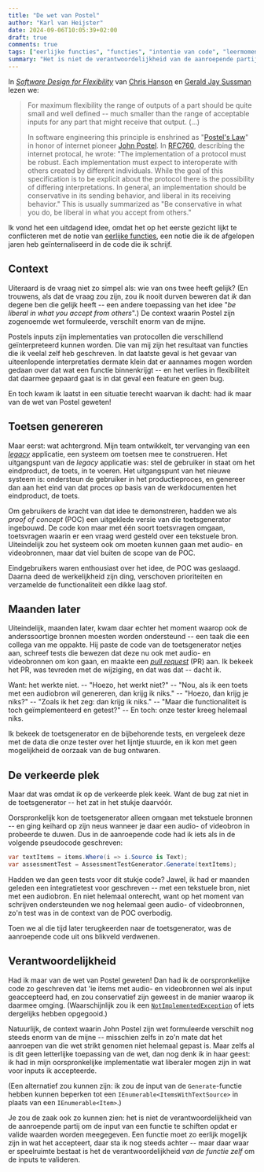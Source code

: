 ```yaml
---
title: "De wet van Postel"
author: "Karl van Heijster"
date: 2024-09-06T10:05:39+02:00
draft: true
comments: true
tags: ["eerlijke functies", "functies", "intentie van code", "leermoment", "proof of concept", "software ontwikkelen"]
summary: "Het is niet de verantwoordelijkheid van de aanroepende partij om de input van een functie te schiften opdat er valide waarden worden meegegeven. Een functie moet zo eerlijk mogelijk zijn in wat het accepteert -- maar daar waar er speelruimte bestaat is het de verantwoordelijkheid *van de functie zelf* om de inputs te valideren."
---
```


In [*Software Design for Flexibility*](https://mitpress.mit.edu/9780262045490/software-design-for-flexibility/ "'Software Design for Flexibility: How to Avoid Programming Yourself into a Corner', Chris Hanson & Gerald Jay Sussman @ MIT Press") van [Chris Hanson](https://people.csail.mit.edu/cph/) en [Gerald Jay Sussman](https://en.wikipedia.org/wiki/Gerald_Jay_Sussman "'Gerald Jay Sussman', Wikipedia") lezen we: 


> For maximum flexibility the range of outputs of a part should be quite small and well defined -- much smaller than the range of acceptable inputs for any part that might receive that output. (...) 
>
> In software engineering this principle is enshrined as "[Postel's Law](https://en.wikipedia.org/wiki/Robustness_principle "'Robustness principle', Wikipedia")" in honor of internet pioneer [John Postel](https://en.wikipedia.org/wiki/Jon_Postel "'John Postel', Wikipedia"). In [RFC760](https://www.rfc-editor.org/rfc/rfc760), describing the internet protocal, he wrote: "The implementation of a protocol must be robust. Each implementation must expect to interoperate with others created by different individuals. While the goal of this specification is to be explicit about the protocol there is the possibility of differing interpretations. In general, an implementation should be conservative in its sending behavior, and liberal in its receiving behavior." This is usually summarized as "Be conservative in what you do, be liberal in what you accept from others."


Ik vond het een uitdagend idee, omdat het op het eerste gezicht lijkt te conflicteren met de notie van [eerlijke functies](/blog/22/07/wat-zijn-eerlijke-functies/ "'Wat zijn eerlijke functies?'"), een notie die ik de afgelopen jaren heb geïnternaliseerd in de code die ik schrijf.


## Context


Uiteraard is de vraag niet zo simpel als: wie van ons twee heeft gelijk? (En trouwens, als dat de vraag zou zijn, zou ik nooit durven beweren dat *ik* dan degene ben die gelijk heeft -- een andere toepassing van het idee "*be liberal in what you accept from others*".) De context waarin Postel zijn zogenoemde wet formuleerde, verschilt enorm van de mijne. 


Postels inputs zijn implementaties van protocollen die verschillend geïnterpreteerd kunnen worden. Die van mij zijn het resultaat van functies die ik veelal zelf heb geschreven. In dat laatste geval is het gevaar van uiteenlopende interpretaties dermate klein dat er aannames mogen worden gedaan over dat wat een functie binnenkrijgt -- en het verlies in flexibiliteit dat daarmee gepaard gaat is in dat geval een feature en geen bug.


En toch kwam ik laatst in een situatie terecht waarvan ik dacht: had ik maar van de wet van Postel geweten!


## Toetsen genereren


Maar eerst: wat achtergrond. Mijn team ontwikkelt, ter vervanging van een [*legacy*](/tags/legacy-code/ "Blogs met de tag 'legacy code'") applicatie, een systeem om toetsen mee te construeren. Het uitgangspunt van de *legacy* applicatie was: stel de gebruiker in staat om het eindproduct, de toets, in te voeren. Het uitgangspunt van het nieuwe systeem is: ondersteun de gebruiker in het productieproces, en genereer dan aan het eind van dat proces op basis van de werkdocumenten het eindproduct, de toets.


Om gebruikers de kracht van dat idee te demonstreren, hadden we als *proof of concept* (POC) een uitgeklede versie van die toetsgenerator ingebouwd. De code kon maar met één soort toetsvragen omgaan, toetsvragen waarin er een vraag werd gesteld over een tekstuele bron. Uiteindelijk zou het systeem ook om moeten kunnen gaan met audio- en videobronnen, maar dat viel buiten de scope van de POC.


Eindgebruikers waren enthousiast over het idee, de POC was geslaagd. Daarna deed de werkelijkheid zijn ding, verschoven prioriteiten en verzamelde de functionaliteit een dikke laag stof.


## Maanden later


Uiteindelijk, maanden later, kwam daar echter het moment waarop ook de anderssoortige bronnen moesten worden ondersteund -- een taak die een collega van me oppakte. Hij paste de code van de toetsgenerator netjes aan, schreef tests die bewezen dat deze nu ook met audio- en videobronnen om kon gaan, en maakte een [*pull request*](/tags/pull-requests/ "Blogs met de tag 'pull request'") (PR) aan. Ik bekeek het PR, was tevreden met de wijziging, en dat was dat -- dacht ik.


Want: het werkte niet. -- "Hoezo, het werkt niet?" -- "Nou, als ik een toets met een audiobron wil genereren, dan krijg ik niks." -- "Hoezo, dan krijg je niks?" -- "Zoals ik het zeg: dan krijg ik niks." -- "Maar die functionaliteit is toch geïmplementeerd en getest?" -- En toch: onze tester kreeg helemaal niks.


Ik bekeek de toetsgenerator en de bijbehorende tests, en vergeleek deze met de data die onze tester over het lijntje stuurde, en ik kon met geen mogelijkheid de oorzaak van de bug ontwaren.


## De verkeerde plek


Maar dat was omdat ik op de verkeerde plek keek. Want de bug zat niet in de toetsgenerator -- het zat in het stukje daarvóór.


Oorspronkelijk kon de toetsgenerator alleen omgaan met tekstuele bronnen -- en ging keihard op zijn neus wanneer je daar een audio- of videobron in probeerde te duwen. Dus in de aanroepende code had ik iets als in de volgende pseudocode geschreven:


```cs
var textItems = items.Where(i => i.Source is Text);
var assessmentTest = AssessmentTestGenerator.Generate(textItems);
```


Hadden we dan geen tests voor dit stukje code? Jawel, ik had er maanden geleden een integratietest voor geschreven -- met een tekstuele bron, niet met een audiobron. En niet helemaal onterecht, want op het moment van schrijven ondersteunden we nog helemaal geen audio- of videobronnen, zo'n test was in de context van de POC overbodig.


Toen we al die tijd later terugkeerden naar de toetsgenerator, was de aanroepende code uit ons blikveld verdwenen.


## Verantwoordelijkheid


Had ik maar van de wet van Postel geweten! Dan had ik de oorspronkelijke code zo geschreven dat 'ie items met audio- en videobronnen wel als input geaccepteerd had, en zou conservatief zijn geweest in de manier waarop ik daarmee omging. (Waarschijnlijk zou ik een [`NotImplementedException`](https://learn.microsoft.com/en-us/dotnet/api/system.notimplementedexception "'NotImplementedException Class', Microsoft documentatie") of iets dergelijks hebben opgegooid.)


Natuurlijk, de context waarin John Postel zijn wet formuleerde verschilt nog steeds enorm van de mijne -- misschien zelfs in zo'n mate dat het aanroepen van die wet strikt genomen niet helemaal gepast is. Maar zelfs al is dit geen letterlijke toepassing van de wet, dan nog denk ik in haar geest: ik had in mijn oorspronkelijke implementatie wat liberaler mogen zijn in wat voor inputs ik accepteerde. 


(Een alternatief zou kunnen zijn: ik zou de input van de `Generate`-functie hebben kunnen beperken tot een `IEnumerable<ItemsWithTextSource>` in plaats van een `IEnumerable<Item>`.)


Je zou de zaak ook zo kunnen zien: het is niet de verantwoordelijkheid van de aanroepende partij om de input van een functie te schiften opdat er valide waarden worden meegegeven. Een functie moet zo eerlijk mogelijk zijn in wat het accepteert, daar sta ik nog steeds achter -- maar daar waar er speelruimte bestaat is het de verantwoordelijkheid *van de functie zelf* om de inputs te valideren.
